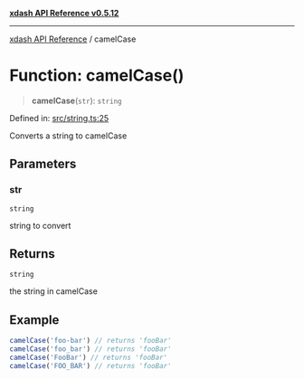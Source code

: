 [**xdash API Reference v0.5.12**](index.md)

***

[xdash API Reference](/xdash/api/index.md) / camelCase

# Function: camelCase()

> **camelCase**(`str`): `string`

Defined in: [src/string.ts:25](https://github.com/shtse8/xdash/blob/ed88c6e7ad3be9e5e1e06776f9ca07ed27d97c13/src/string.ts#L25)

Converts a string to camelCase

## Parameters

### str

`string`

string to convert

## Returns

`string`

the string in camelCase

## Example

```ts
camelCase('foo-bar') // returns 'fooBar'
camelCase('foo_bar') // returns 'fooBar'
camelCase('FooBar') // returns 'fooBar'
camelCase('FOO_BAR') // returns 'fooBar'
```
